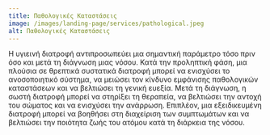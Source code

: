 ```yaml
---
title: Παθολογικές Καταστάσεις
image: /images/landing-page/services/pathological.jpeg
alt: Παθολογικές Καταστάσεις
---
```


Η υγιεινή διατροφή αντιπροσωπεύει μια σημαντική παράμετρο τόσο πριν όσο και μετά τη διάγνωση μιας νόσου. Κατά την προληπτική φάση, μια πλούσια σε θρεπτικά συστατικά διατροφή μπορεί να ενισχύσει το ανοσοποιητικό σύστημα, να μειώσει τον κίνδυνο εμφάνισης παθολογικών καταστάσεων και να βελτιώσει τη γενική ευεξία. Μετά τη διάγνωση, η σωστή διατροφή μπορεί να στηρίξει τη θεραπεία, να βελτιώσει την αντοχή του σώματος και να ενισχύσει την ανάρρωση. Επιπλέον, μια εξειδικευμένη διατροφή μπορεί να βοηθήσει στη διαχείριση των συμπτωμάτων και να βελτιώσει την ποιότητα ζωής του ατόμου κατά τη διάρκεια της νόσου.